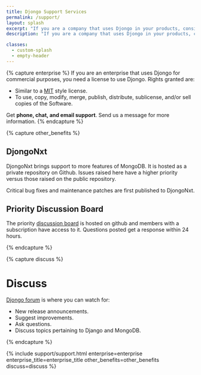```yaml
---
title: Djongo Support Services
permalink: /support/
layout: splash
excerpt: "If you are a company that uses Djongo in your products, consider enrolling in a subscription plan. You get long term support"
description: "If you are a company that uses Djongo in your products, consider enrolling in a subscription plan. You get long term support."

classes:
  - custom-splash
  - empty-header
---
```


{% capture enterprise %}
If you are an enterprise that uses Djongo for commercial purposes, you need a license to use Djongo. Rights 
granted are: 

* Similar to a [MIT](https://opensource.org/licenses/MIT) style license.
* To use, copy, modify, merge, publish, distribute, sublicense, and/or sell copies of the Software.

Get **phone, chat, and email support**. Send us a message for more information.
{% endcapture %}


{% capture other_benefits %}
## DjongoNxt
DjongoNxt brings support to more features of MongoDB. It is hosted as a private repository on Github. Issues raised here have a higher priority versus those raised on the public repository. 

Critical bug fixes and maintenance patches are first published to DjongoNxt.

## Priority Discussion Board
The priority [discussion board][board] is hosted on github and members with a subscription have access to it. Questions posted get a response within 24 hours.

[board]: https://docs.github.com/en/free-pro-team@latest/github/building-a-strong-community/about-team-discussions

{% endcapture %}

{% capture discuss %}
# Discuss

[Djongo forum](https://groups.google.com/forum/#!forum/djongo) is where you can watch for:

* New release announcements.
* Suggest improvements.
* Ask questions.
* Discuss topics pertaining to Django and MongoDB.

{% endcapture %}

{% include support/support.html
 enterprise=enterprise
 enterprise_title=enterprise_title
 other_benefits=other_benefits
 discuss=discuss %}